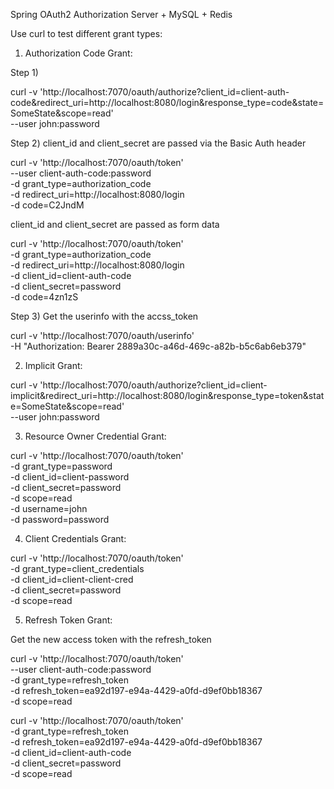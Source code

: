 Spring OAuth2 Authorization Server + MySQL + Redis

Use curl to test different grant types:

1) Authorization Code Grant:

Step 1)

curl -v 'http://localhost:7070/oauth/authorize?client_id=client-auth-code&redirect_uri=http://localhost:8080/login&response_type=code&state=SomeState&scope=read' \
  --user john:password

Step 2)
client_id and client_secret are passed via the Basic Auth header

curl -v 'http://localhost:7070/oauth/token' \
  --user client-auth-code:password \
  -d grant_type=authorization_code \
  -d redirect_uri=http://localhost:8080/login \
  -d code=C2JndM

client_id and client_secret are passed as form data
  
curl -v 'http://localhost:7070/oauth/token' \
  -d grant_type=authorization_code \
  -d redirect_uri=http://localhost:8080/login \
  -d client_id=client-auth-code \
  -d client_secret=password \
  -d code=4zn1zS

Step 3)
Get the userinfo with the accss_token
  
curl -v 'http://localhost:7070/oauth/userinfo' \
  -H "Authorization: Bearer 2889a30c-a46d-469c-a82b-b5c6ab6eb379"
 
2) Implicit Grant:

curl -v 'http://localhost:7070/oauth/authorize?client_id=client-implicit&redirect_uri=http://localhost:8080/login&response_type=token&state=SomeState&scope=read' \
  --user john:password
 
3) Resource Owner Credential Grant:

curl -v 'http://localhost:7070/oauth/token' \
  -d grant_type=password \
  -d client_id=client-password \
  -d client_secret=password \
  -d scope=read \
  -d username=john \
  -d password=password

4) Client Credentials Grant:

curl -v 'http://localhost:7070/oauth/token' \
  -d grant_type=client_credentials \
  -d client_id=client-client-cred \
  -d client_secret=password \
  -d scope=read
  
5) Refresh Token Grant:  

Get the new access token with the refresh_token  

curl -v 'http://localhost:7070/oauth/token' \
  --user client-auth-code:password \
  -d grant_type=refresh_token \
  -d refresh_token=ea92d197-e94a-4429-a0fd-d9ef0bb18367 \
  -d scope=read

curl -v 'http://localhost:7070/oauth/token' \
  -d grant_type=refresh_token \
  -d refresh_token=ea92d197-e94a-4429-a0fd-d9ef0bb18367 \
  -d client_id=client-auth-code \
  -d client_secret=password \
  -d scope=read
